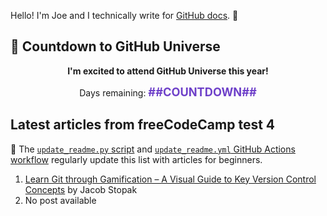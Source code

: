 Hello! I'm Joe and I technically write for <a href="https://docs.github.com">GitHub docs</a>. 🔮

## 🚀 Countdown to GitHub Universe

<div align="center">
  <b>I'm excited to attend GitHub Universe this year!</b>
  <p>Days remaining: <span id="countdown" style="font-size:1.3em; color:#6e40c9; font-weight:bold">##COUNTDOWN##</span></p>
</div>

## Latest articles from freeCodeCamp test 4
🤖 The [`update_readme.py` script](./update_readme.py) and [`update_readme.yml` GitHub Actions workflow](.github/workflows/update_readme.yml) regularly update this list with articles for beginners.

1. <a href='https://www.freecodecamp.org/news/learn-git-through-gamification/'>Learn Git through Gamification – A Visual Guide to Key Version Control Concepts</a> by Jacob Stopak
2. No post available
